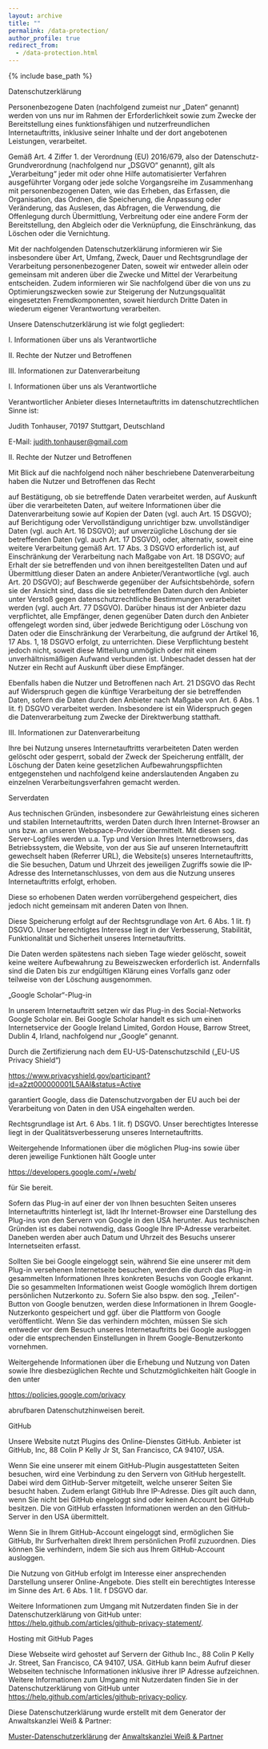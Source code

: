 ```yaml
---
layout: archive
title: ""
permalink: /data-protection/
author_profile: true
redirect_from: 
  - /data-protection.html
---
```


{% include base_path %}

Datenschutzerklärung

Personenbezogene Daten (nachfolgend zumeist nur „Daten“ genannt) werden von uns nur im Rahmen der Erforderlichkeit sowie zum Zwecke der Bereitstellung eines funktionsfähigen und nutzerfreundlichen Internetauftritts, inklusive seiner Inhalte und der dort angebotenen Leistungen, verarbeitet.

Gemäß Art. 4 Ziffer 1. der Verordnung (EU) 2016/679, also der Datenschutz-Grundverordnung (nachfolgend nur „DSGVO“ genannt), gilt als „Verarbeitung“ jeder mit oder ohne Hilfe automatisierter Verfahren ausgeführter Vorgang oder jede solche Vorgangsreihe im Zusammenhang mit personenbezogenen Daten, wie das Erheben, das Erfassen, die Organisation, das Ordnen, die Speicherung, die Anpassung oder Veränderung, das Auslesen, das Abfragen, die Verwendung, die Offenlegung durch Übermittlung, Verbreitung oder eine andere Form der Bereitstellung, den Abgleich oder die Verknüpfung, die Einschränkung, das Löschen oder die Vernichtung.

Mit der nachfolgenden Datenschutzerklärung informieren wir Sie insbesondere über Art, Umfang, Zweck, Dauer und Rechtsgrundlage der Verarbeitung personenbezogener Daten, soweit wir entweder allein oder gemeinsam mit anderen über die Zwecke und Mittel der Verarbeitung entscheiden. Zudem informieren wir Sie nachfolgend über die von uns zu Optimierungszwecken sowie zur Steigerung der Nutzungsqualität eingesetzten Fremdkomponenten, soweit hierdurch Dritte Daten in wiederum eigener Verantwortung verarbeiten.

Unsere Datenschutzerklärung ist wie folgt gegliedert:

I. Informationen über uns als Verantwortliche

II. Rechte der Nutzer und Betroffenen

III. Informationen zur Datenverarbeitung

I. Informationen über uns als Verantwortliche

Verantwortlicher Anbieter dieses Internetauftritts im datenschutzrechtlichen Sinne ist:

Judith Tonhauser, 70197 Stuttgart, Deutschland

E-Mail: judith.tonhauser@gmail.com

II. Rechte der Nutzer und Betroffenen

Mit Blick auf die nachfolgend noch näher beschriebene Datenverarbeitung haben die Nutzer und Betroffenen das Recht

auf Bestätigung, ob sie betreffende Daten verarbeitet werden, auf Auskunft über die verarbeiteten Daten, auf weitere Informationen über die Datenverarbeitung sowie auf Kopien der Daten (vgl. auch Art. 15 DSGVO);
auf Berichtigung oder Vervollständigung unrichtiger bzw. unvollständiger Daten (vgl. auch Art. 16 DSGVO);
auf unverzügliche Löschung der sie betreffenden Daten (vgl. auch Art. 17 DSGVO), oder, alternativ, soweit eine weitere Verarbeitung gemäß Art. 17 Abs. 3 DSGVO erforderlich ist, auf Einschränkung der Verarbeitung nach Maßgabe von Art. 18 DSGVO;
auf Erhalt der sie betreffenden und von ihnen bereitgestellten Daten und auf Übermittlung dieser Daten an andere Anbieter/Verantwortliche (vgl. auch Art. 20 DSGVO);
auf Beschwerde gegenüber der Aufsichtsbehörde, sofern sie der Ansicht sind, dass die sie betreffenden Daten durch den Anbieter unter Verstoß gegen datenschutzrechtliche Bestimmungen verarbeitet werden (vgl. auch Art. 77 DSGVO).
Darüber hinaus ist der Anbieter dazu verpflichtet, alle Empfänger, denen gegenüber Daten durch den Anbieter offengelegt worden sind, über jedwede Berichtigung oder Löschung von Daten oder die Einschränkung der Verarbeitung, die aufgrund der Artikel 16, 17 Abs. 1, 18 DSGVO erfolgt, zu unterrichten. Diese Verpflichtung besteht jedoch nicht, soweit diese Mitteilung unmöglich oder mit einem unverhältnismäßigen Aufwand verbunden ist. Unbeschadet dessen hat der Nutzer ein Recht auf Auskunft über diese Empfänger.

Ebenfalls haben die Nutzer und Betroffenen nach Art. 21 DSGVO das Recht auf Widerspruch gegen die künftige Verarbeitung der sie betreffenden Daten, sofern die Daten durch den Anbieter nach Maßgabe von Art. 6 Abs. 1 lit. f) DSGVO verarbeitet werden. Insbesondere ist ein Widerspruch gegen die Datenverarbeitung zum Zwecke der Direktwerbung statthaft.

III. Informationen zur Datenverarbeitung

Ihre bei Nutzung unseres Internetauftritts verarbeiteten Daten werden gelöscht oder gesperrt, sobald der Zweck der Speicherung entfällt, der Löschung der Daten keine gesetzlichen Aufbewahrungspflichten entgegenstehen und nachfolgend keine anderslautenden Angaben zu einzelnen Verarbeitungsverfahren gemacht werden.

Serverdaten

Aus technischen Gründen, insbesondere zur Gewährleistung eines sicheren und stabilen Internetauftritts, werden Daten durch Ihren Internet-Browser an uns bzw. an unseren Webspace-Provider übermittelt. Mit diesen sog. Server-Logfiles werden u.a. Typ und Version Ihres Internetbrowsers, das Betriebssystem, die Website, von der aus Sie auf unseren Internetauftritt gewechselt haben (Referrer URL), die Website(s) unseres Internetauftritts, die Sie besuchen, Datum und Uhrzeit des jeweiligen Zugriffs sowie die IP-Adresse des Internetanschlusses, von dem aus die Nutzung unseres Internetauftritts erfolgt, erhoben.

Diese so erhobenen Daten werden vorrübergehend gespeichert, dies jedoch nicht gemeinsam mit anderen Daten von Ihnen.

Diese Speicherung erfolgt auf der Rechtsgrundlage von Art. 6 Abs. 1 lit. f) DSGVO. Unser berechtigtes Interesse liegt in der Verbesserung, Stabilität, Funktionalität und Sicherheit unseres Internetauftritts.

Die Daten werden spätestens nach sieben Tage wieder gelöscht, soweit keine weitere Aufbewahrung zu Beweiszwecken erforderlich ist. Andernfalls sind die Daten bis zur endgültigen Klärung eines Vorfalls ganz oder teilweise von der Löschung ausgenommen.

„Google Scholar“-Plug-in

In unserem Internetauftritt setzen wir das Plug-in des Social-Networks Google Scholar ein. Bei Google Scholar handelt es sich um einen Internetservice der Google Ireland Limited, Gordon House, Barrow Street, Dublin 4, Irland, nachfolgend nur „Google“ genannt.

Durch die Zertifizierung nach dem EU-US-Datenschutzschild („EU-US Privacy Shield“)

https://www.privacyshield.gov/participant?id=a2zt000000001L5AAI&status=Active

garantiert Google, dass die Datenschutzvorgaben der EU auch bei der Verarbeitung von Daten in den USA eingehalten werden.

Rechtsgrundlage ist Art. 6 Abs. 1 lit. f) DSGVO. Unser berechtigtes Interesse liegt in der Qualitätsverbesserung unseres Internetauftritts.

Weitergehende Informationen über die möglichen Plug-ins sowie über deren jeweilige Funktionen hält Google unter

https://developers.google.com/+/web/ 

für Sie bereit.

Sofern das Plug-in auf einer der von Ihnen besuchten Seiten unseres Internetauftritts hinterlegt ist, lädt Ihr Internet-Browser eine Darstellung des Plug-ins von den Servern von Google in den USA herunter. Aus technischen Gründen ist es dabei notwendig, dass Google Ihre IP-Adresse verarbeitet. Daneben werden aber auch Datum und Uhrzeit des Besuchs unserer Internetseiten erfasst.

Sollten Sie bei Google eingeloggt sein, während Sie eine unserer mit dem Plug-in versehenen Internetseite besuchen, werden die durch das Plug-in gesammelten Informationen Ihres konkreten Besuchs von Google erkannt. Die so gesammelten Informationen weist Google womöglich Ihrem dortigen persönlichen Nutzerkonto zu. Sofern Sie also bspw. den sog. „Teilen“-Button von Google benutzen, werden diese Informationen in Ihrem Google-Nutzerkonto gespeichert und ggf. über die Plattform von Google veröffentlicht. Wenn Sie das verhindern möchten, müssen Sie sich entweder vor dem Besuch unseres Internetauftritts bei Google ausloggen oder die entsprechenden Einstellungen in Ihrem Google-Benutzerkonto vornehmen.

Weitergehende Informationen über die Erhebung und Nutzung von Daten sowie Ihre diesbezüglichen Rechte und Schutzmöglichkeiten hält Google in den unter

https://policies.google.com/privacy

abrufbaren Datenschutzhinweisen bereit.

GitHub

Unsere Website nutzt Plugins des Online-Dienstes GitHub. Anbieter ist GitHub, Inc, 88 Colin P Kelly Jr St, San Francisco, CA 94107, USA.

Wenn Sie eine unserer mit einem GitHub-Plugin ausgestatteten Seiten besuchen, wird eine Verbindung zu den Servern von GitHub hergestellt. Dabei wird dem GitHub-Server mitgeteilt, welche unserer Seiten Sie besucht haben. Zudem erlangt GitHub Ihre IP-Adresse. Dies gilt auch dann, wenn Sie nicht bei GitHub eingeloggt sind oder keinen Account bei GitHub besitzen. Die von GitHub erfassten Informationen werden an den GitHub-Server in den USA übermittelt.

Wenn Sie in Ihrem GitHub-Account eingeloggt sind, ermöglichen Sie GitHub, Ihr Surfverhalten direkt Ihrem persönlichen Profil zuzuordnen. Dies können Sie verhindern, indem Sie sich aus Ihrem GitHub-Account ausloggen.

Die Nutzung von GitHub erfolgt im Interesse einer ansprechenden Darstellung unserer Online-Angebote. Dies stellt ein berechtigtes Interesse im Sinne des Art. 6 Abs. 1 lit. f DSGVO dar.

Weitere Informationen zum Umgang mit Nutzerdaten finden Sie in der Datenschutzerklärung von GitHub unter: https://help.github.com/articles/github-privacy-statement/.


Hosting mit GitHub Pages

Diese Webseite wird gehostet auf Servern der Github Inc., 88 Colin P Kelly Jr. Street, San Francisco, CA 94107, USA. GitHub kann beim Aufruf dieser Webseiten technische Informationen inklusive ihrer IP Adresse aufzeichnen. Weitere Informationen zum Umgang mit Nutzerdaten finden Sie in der Datenschutzerklärung von GitHub unter https://help.github.com/articles/github-privacy-policy.

Diese Datenschutzerklärung wurde erstellt mit dem Generator der Anwaltskanzlei Weiß &amp; Partner:

<p><a href="https://www.generator-datenschutzerklärung.de" target="_blank" rel="noopener">Muster-Datenschutzerklärung</a> der <a href="https://www.bewertung-löschen24.de" rel="nofollow noopener" target="_blank">Anwaltskanzlei Weiß &amp; Partner</a></p>

